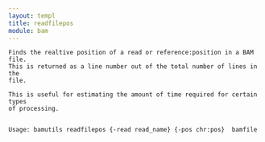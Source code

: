 ```yaml
---
layout: templ
title: readfilepos
module: bam
---
```

    
    Finds the realtive position of a read or reference:position in a BAM file.
    This is returned as a line number out of the total number of lines in the
    file.
    
    This is useful for estimating the amount of time required for certain types
    of processing.
    
    
    Usage: bamutils readfilepos {-read read_name} {-pos chr:pos}  bamfile
    
    
